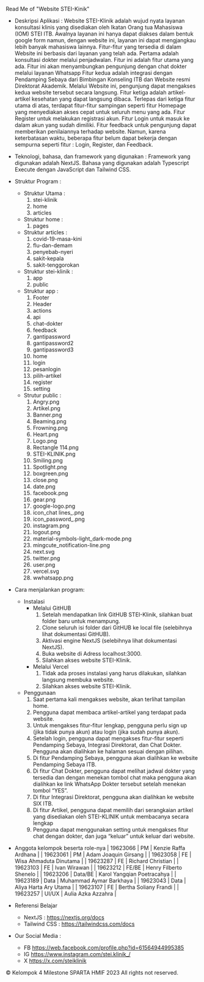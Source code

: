 Read Me of "Website STEI-Kinik"

- Deskripsi Aplikasi :
    Website STEI-Klinik adalah wujud nyata layanan konsultasi klinis yang disediakan oleh Ikatan Orang tua Mahasiswa (IOM) STEI ITB. Awalnya layanan ini hanya dapat diakses dalam bentuk google form namun, dengan website ini, layanan ini dapat mengjangkau lebih banyak mahasiswa lainnya. Fitur-fitur yang tersedia di dalam Website ini berbasis dari layanan yang telah ada. Pertama adalah konsultasi dokter melalui penjadwalan. Fitur ini adalah fitur utama yang ada. Fitur ini akan menyambungkan pengunjung dengan chat dokter melalui layanan Whatsapp Fitur kedua adalah integrasi dengan Pendamping Sebaya dari Bimbingan Konseling ITB dan Website resmi Direktorat Akademik. Melalui Website ini, pengunjung dapat mengakses kedua website tersebut secara langsung. Fitur ketiga adalah artikel-artikel kesehatan yang dapat langsung dibaca.
    Terlepas dari ketiga fitur utama di atas, terdapat fitur-fitur sampingan seperti fitur Homepage yang menyediakan akses cepat untuk seluruh menu  yang ada. Fitur Register untuk melakukan registrasi akun. Fitur Login untuk masuk ke dalam akun yang sudah dimiliki. Fitur feedback untuk pengunjung dapat memberikan penilaiannya terhadap website.
    Namun, karena keterbatasan waktu, beberapa fitur belum dapat bekerja dengan sempurna seperti fitur : Login, Register, dan Feedback.

- Teknologi, bahasa, dan framework yang digunakan :
    Framework yang digunakan adalah NextJS. Bahasa yang digunakan adalah Typescript Execute dengan JavaScript dan Tailwind CSS.

- Struktur Program :
    - Struktur Utama :
        1. stei-klinik
        2. home
        3. articles
    - Struktur home :
        1. pages
    - Struktur articles :
        1. covid-19-masa-kini
        2. flu-dan-demam
        3. penyebab-nyeri
        4. sakit-kepala
        5. sakit-tenggorokan
    - Struktur stei-klinik :
        1. app
        2. public
    - Struktur app :
        1. Footer
        2. Header
        3. actions
        4. api
        5. chat-dokter
        6. feedback
        7. gantipassword
        8. gantipassword2
        9. gantipassword3
        10. home
        11. login
        12. pesanlogin
        13. pilih-artikel
        14. register
        15. setting
    - Strutur public :
        1. Angry.png
        2. Artikel.png
        3. Banner.png
        4. Beaming.png
        5. Frowning.png
        6. Heart.png
        7. Logo.png
        8. Rectangle 114.png
        8. STEI-KLINIK.png
        9. Smiling.png
        10. Spotlight.png
        11. boxgreen.png
        12. close.png
        13. date.png
        14. facebook.png
        15. gear.png
        16. google-logo.png
        17. icon_chat lines_.png
        18. icon_password_.png
        19. instagram.png
        20. logout.png
        21. material-symbols-light_dark-mode.png
        22. mingcute_notification-line.png
        23. next.svg
        24. twitter.png
        25. user.png
        26. vercel.svg
        27. wwhatsapp.png

- Cara menjalankan program: 
    - Instalasi
        - Melalui GitHUB
            1. Setelah mendapatkan link GitHUB STEI-Klinik, silahkan buat folder baru untuk menampung.
            2. Clone seluruh isi folder dari GitHUB ke local file (selebihnya lihat dokumentasi GitHUB).
            3. Aktivasi engine NextJS (selebihnya lihat dokumentasi NextJS).
            4. Buka website di Adress localhost:3000.
            5. Silahkan akses website STEI-Klinik.
        - Melalui Vercel
            1. Tidak ada proses instalasi yang harus dilakukan, silahkan langsung membuka website.
            2. Silahkan akses website STEI-Klinik.
    - Penggunaan 
        1. Saat pertama kali mengakses website, akan terlihat tampilan home.
        2. Pengguna dapat membaca artikel-artikel yang terdapat pada website.
        3. Untuk mengakses fitur-fitur lengkap, pengguna perlu sign up (jika tidak punya akun) atau login (jika sudah punya akun).
        4. Setelah login, pengguna dapat mengakses fitur-fitur seperti Pendamping Sebaya, Integrasi Direktorat, dan Chat Dokter. Pengguna akan dialihkan ke halaman sesuai dengan pilihan.  
        5. Di fitur Pendamping Sebaya, pengguna akan dialihkan ke website Pendamping Sebaya ITB.
        6. Di fitur Chat Dokter, pengguna dapat melihat jadwal dokter yang tersedia dan dengan menekan tombol chat maka pengguna akan dialihkan ke link WhatsApp Dokter tersebut setelah menekan tombol “YES”.
        7. Di fitur Integrasi Direktorat, pengguna akan dialihkan ke website SIX ITB.
        8. Di  fitur Artikel, pengguna dapat memilih dari serangkaian artikel yang disediakan oleh STEI-KLINIK untuk membacanya secara lengkap
        9.  Pengguna dapat menggunakan setting untuk mengakses fitur chat dengan dokter, dan juga “keluar” untuk keluar dari website.


- Anggota kelompok beserta role-nya
 | 19623066 | PM | Kenzie Raffa Ardhana |
 | 19623061 | PM | Adam Joaquin Girsang |
 | 19623058 | FE | Wisa Ahmaduta Dinutama |
 | 19623287 | FE | Richard Christian |
 | 19623103 | FE | Ivan Wirawan |
 | 19623212 | FE/BE | Henry Filberto Shenelo |
 | 19623206 | Data/BE | Karol Yangqian Poetracahya |
 | 19623189 | Data | Muhammad Aymar Barkhaya |
 | 19623043 | Data | Aliya Harta Ary Utama |
 | 19623107 | FE | Bertha Soliany Frandi |
 | 19623257 | UI/UX | Aulia Azka Azzahra |

 - Referensi Belajar
    - NextJS : https://nextjs.org/docs
    - Tailwind CSS : https://tailwindcss.com/docs

- Our Social Media :
    - FB
    https://web.facebook.com/profile.php?id=61564944995385
    - IG
    https://www.instagram.com/stei.klinik_/
    - X
    https://x.com/steiklinik

© Kelompok 4 Milestone SPARTA HMIF 2023
All rights not reserved.

